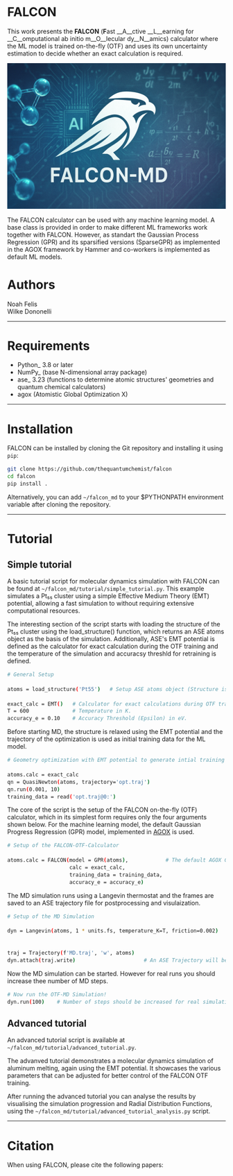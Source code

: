 # FALCON
This work presents the __FALCON__ (**F**ast __A__ctive __L__earning for __C__omputational ab initio m__O__lecular dy__N__amics) calculator where the ML model is trained on-the-fly (OTF) and uses its own uncertainty estimation to decide whether an exact calculation is required. 

![Alt text](FALCON_MD.png?raw=true "FALCON")

The FALCON calculator can be used with any machine learning model. A base class is provided in order to make different ML frameworks work together with FALCON.
However, as standart the Gaussian Process Regression (GPR) and its sparsified versions (SparseGPR) as implemented in the AGOX framework by Hammer and co-workers is implemented as default ML models.


# Authors
Noah Felis  
Wilke Dononelli

------------

# Requirements
* Python_ 3.8 or later
* NumPy_ (base N-dimensional array package)
* ase_ 3.23 (functions to determine atomic structures' geometries and quantum chemical calculators)
* agox (Atomistic Global Optimization X)

------------

# Installation
FALCON can be installed by cloning the Git repository and installing it using `pip`:

```bash
git clone https://github.com/thequantumchemist/falcon
cd falcon
pip install .
```

Alternatively, you can add ``~/falcon_md`` to your $PYTHONPATH environment variable after cloning the repository.

------------

# Tutorial
## Simple tutorial
A basic tutorial script for molecular dynamics simulation with FALCON can be found at `~/falcon_md/tutorial/simple_tutorial.py`.
This example simulates a Pt₅₅ cluster using a simple Effective Medium Theory (EMT) potential, allowing a fast simulation to without requiring extensive computational resources.

The interesting section of the script starts with loading the structure of the Pt₅₅ cluster using the load_structure() function, which returns an ASE atoms object as the basis of the simulation.
Additionally,  ASE's EMT potential is defined as the calculator for exact calculation during the OTF training and the temperature of the simulation and accuracsy threshld for retraining is defined.

```bash
# General Setup

atoms = load_structure('Pt55')   # Setup ASE atoms object (Structure is loaded from FALCON's tutorial structures.)

exact_calc = EMT()   # Calculator for exact calculations during OTF training.
T = 600              # Temperature in K.
accuracy_e = 0.10    # Accuracy Threshold (Epsilon) in eV.
```


Before starting MD, the structure is relaxed using the EMT potential and the trajectory of the optimization is used as initial training data for the ML model.

```bash
# Geometry optimization with EMT potential to generate intial training structures

atoms.calc = exact_calc
qn = QuasiNewton(atoms, trajectory='opt.traj')
qn.run(0.001, 10)
training_data = read('opt.traj@0:')
```

The core of the script is the setup of the FALCON on-the-fly (OTF) calculator, which in its simplest form requires only the four arguments shown below.
For the machine learning model, the default Gaussian Progress Regression (GPR) model, implemented in [AGOX](https://agox.gitlab.io/agox/index.html) is used.

```bash
# Setup of the FALCON-OTF-Calculator

atoms.calc = FALCON(model = GPR(atoms),            # The default AGOX GPR model is used for this simulation.
                    calc = exact_calc,
                    training_data = training_data,
                    accuracy_e = accuracy_e)
```

The MD simulation runs using a Langevin thermostat and the frames are saved to an ASE trajectory file for postprocessing and visulaization.


```bash
# Setup of the MD Simulation

dyn = Langevin(atoms, 1 * units.fs, temperature_K=T, friction=0.002)


traj = Trajectory(f'MD.traj', 'w', atoms)
dyn.attach(traj.write)                      # An ASE Trajectory will be written for every frame (can be changed using keyword 'interval=')
```

Now the MD simulation can be started. However for real runs you should increase thee number of MD steps.
```bash
# Now run the OTF-MD Simulation!
dyn.run(100)    # Number of steps should be increased for real simulations.
```

## Advanced tutorial
An advanced tutorial script is available at `~/falcon_md/tutorial/advanced_tutorial.py`.

The advanved tutorial demonstrates a molecular dynamics simulation of aluminum melting, again using the EMT potential. It showcases the various parameters that can be adjusted for better control of the FALCON OTF training.

After running the advanced tutorial you can analyse the results by visualising the simulation progression and Radial Distribution Functions, using the `~/falcon_md/tutorial/advanced_tutorial_analysis.py` script. 


------------

# Citation
When using FALCON, please cite the following papers:
